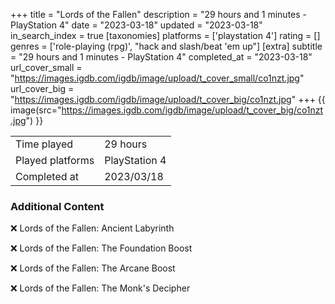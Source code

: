 +++
title = "Lords of the Fallen"
description = "29 hours and 1 minutes - PlayStation 4"
date = "2023-03-18"
updated = "2023-03-18"
in_search_index = true
[taxonomies]
platforms = ['playstation 4']
rating = []
genres = ['role-playing (rpg)', "hack and slash/beat 'em up"]
[extra]
subtitle = "29 hours and 1 minutes - PlayStation 4"
completed_at = "2023-03-18"
url_cover_small = "https://images.igdb.com/igdb/image/upload/t_cover_small/co1nzt.jpg"
url_cover_big = "https://images.igdb.com/igdb/image/upload/t_cover_big/co1nzt.jpg"
+++
{{ image(src="https://images.igdb.com/igdb/image/upload/t_cover_big/co1nzt.jpg") }}

|              |            |
| ------------ | ---------- |
| Time played  | 29 hours |
| Played platforms    | PlayStation 4 |
| Completed at | 2023/03/18 |



### Additional Content


❌ Lords of the Fallen: Ancient Labyrinth

❌ Lords of the Fallen: The Foundation Boost

❌ Lords of the Fallen: The Arcane Boost

❌ Lords of the Fallen: The Monk's Decipher
